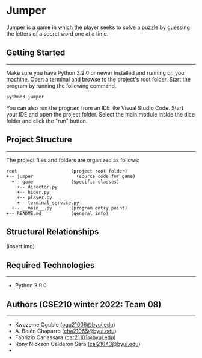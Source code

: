# Jumper
Jumper is a game in which the player seeks to solve a puzzle by guessing the letters of a secret word one at a time.

## Getting Started
---
Make sure you have Python 3.9.0 or newer installed and running on your machine. Open a terminal and 
browse to the project's root folder. Start the program by running the following command.
```
python3 jumper 
```
You can also run the program from an IDE like Visual Studio Code. Start your IDE and open the 
project folder. Select the main module inside the dice folder and click the "run" button.

## Project Structure
---
The project files and folders are organized as follows:
```
root                    (project root folder)
+-- jumper                (source code for game)
  +-- game              (specific classes)
    +-- director.py
    +-- hider.py
    +-- player.py
    +-- terminal_service.py
  +-- __main__.py       (program entry point)
+-- README.md           (general info)
```

## Structural Relationships

(insert img)

## Required Technologies
---
* Python 3.9.0

## Authors (CSE210 winter 2022: Team 08)
---
* Kwazeme Ogubie (ogu21006@byui.edu)
* A. Belén Chaparro (cha21065@byui.edu)
* Fabrizio Carlassara (car21101@byui.edu)
* Rony Nickson Calderon Sara (cal21043@byui.edu)
* 
